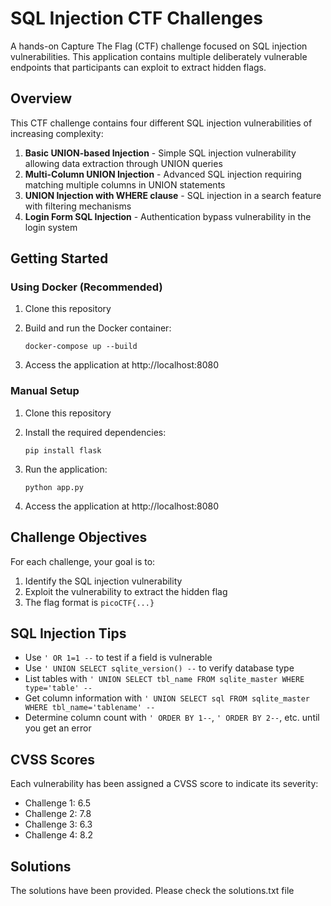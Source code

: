 # SQL Injection CTF Challenges

A hands-on Capture The Flag (CTF) challenge focused on SQL injection vulnerabilities. This application contains multiple deliberately vulnerable endpoints that participants can exploit to extract hidden flags.

## Overview

This CTF challenge contains four different SQL injection vulnerabilities of increasing complexity:

1.  **Basic UNION-based Injection** - Simple SQL injection vulnerability allowing data extraction through UNION queries
2.  **Multi-Column UNION Injection** - Advanced SQL injection requiring matching multiple columns in UNION statements
3.  **UNION Injection with WHERE clause** - SQL injection in a search feature with filtering mechanisms
4.  **Login Form SQL Injection** - Authentication bypass vulnerability in the login system

## Getting Started

### Using Docker (Recommended)

1.  Clone this repository
2.  Build and run the Docker container:

    ```
    docker-compose up --build
    ```
3.  Access the application at http://localhost:8080

### Manual Setup

1.  Clone this repository
2.  Install the required dependencies:

    ```
    pip install flask
    ```
3.  Run the application:

    ```
    python app.py
    ```
4.  Access the application at http://localhost:8080

## Challenge Objectives

For each challenge, your goal is to:

1.  Identify the SQL injection vulnerability
2.  Exploit the vulnerability to extract the hidden flag
3.  The flag format is `picoCTF{...}`

## SQL Injection Tips

*   Use `' OR 1=1 --` to test if a field is vulnerable
*   Use `' UNION SELECT sqlite_version() --` to verify database type
*   List tables with `' UNION SELECT tbl_name FROM sqlite_master WHERE type='table' --`
*   Get column information with `' UNION SELECT sql FROM sqlite_master WHERE tbl_name='tablename' --`
*   Determine column count with `' ORDER BY 1--`, `' ORDER BY 2--`, etc. until you get an error

## CVSS Scores

Each vulnerability has been assigned a CVSS score to indicate its severity:

*   Challenge 1: 6.5
*   Challenge 2: 7.8
*   Challenge 3: 6.3
*   Challenge 4: 8.2

## Solutions
The solutions have been provided. Please check the solutions.txt file
